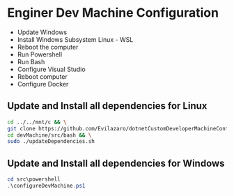 # Enginer Dev Machine Configuration


- Update Windows
- Install Windows Subsystem Linux - WSL
- Reboot the computer
- Run Powershell
- Run Bash
- Configure Visual Studio
- Reboot computer
- Configure Docker


## Update and Install all dependencies for Linux
``` bash
cd ../../mnt/c && \
git clone https://github.com/Evilazaro/dotnetCustomDeveloperMachineConfiguration.git devMachine && \
cd devMachine/src/bash && \
sudo ./updateDependencies.sh
```
## Update and Install all dependencies for Windows
``` powershell
cd src\powershell
.\configureDevMachine.ps1
```